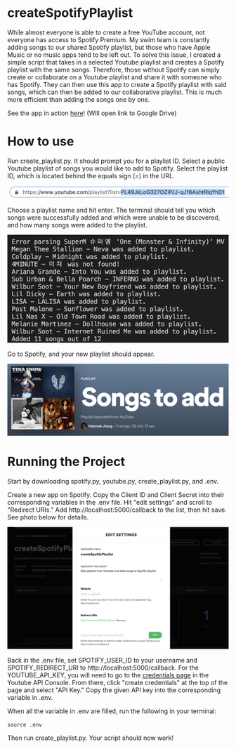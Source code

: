 # createSpotifyPlaylist

While almost everyone is able to create a free YouTube account, not everyone has access to Spotify Premium. My swim team is constantly adding songs to our shared Spotify playlist, but those who have Apple Music or no music apps tend to be left out. To solve this issue, I created a simple script that takes in a selected Youtube playlist and creates a Spotify playlist with the same songs. Therefore, those without Spotify can simply create or collaborate on a Youtube playlist and share it with someone who has Spotify. They can then use this app to create a Spotify playlist with said songs, which can then be added to our collaborative playlist. This is much more efficient than adding the songs one by one.

See the app in action [here](https://drive.google.com/file/d/1nckzYBobcxktjN7-X1ZinNUhM8Jf9LHH/view?usp=sharing)! (Will open link to Google Drive)

# How to use
Run create_playlist.py. It should prompt you for a playlist ID. Select a public Youtube playlist of songs you would like to add to Spotify. Select the playlist ID, which is located behind the equals sign (=) in the URL.

![alt text](https://github.com/hannahrjiang/createSpotifyPlaylist/blob/main/Images/link.png "Link")

Choose a playlist name and hit enter. The terminal should tell you which songs were successfully added and which were unable to be discovered, and how many songs were added to the playlist. 

![alt text](https://github.com/hannahrjiang/createSpotifyPlaylist/blob/main/Images/Songs.png "Terminal View")

Go to Spotify, and your new playlist should appear.

![alt text](https://github.com/hannahrjiang/createSpotifyPlaylist/blob/main/Images/spotify.png "Spotify View")

# Running the Project
Start by downloading spotify.py, youtube.py, create_playlist.py, and .env.

Create a new app on Spotify. Copy the Client ID and Client Secret into their corresponding variables in the .env file. Hit "edit settings" and scroll to "Redirect URIs." Add http://localhost:5000/callback to the list, then hit save. See photo below for details.

![alt text](https://github.com/hannahrjiang/createSpotifyPlaylist/blob/main/Images/spotifyView.png "Spotify View")

Back in the .env file, set SPOTIFY_USER_ID to your username and SPOTIFY_REDIRECT_URI to http://localhost:5000/callback. For the YOUTUBE_API_KEY, you will need to go to the [credentials page](https://console.cloud.google.com/apis/credentials) in the Youtube API Console. From there, click "create credentials" at the top of the page and select "API Key." Copy the given API key into the corresponding variable in .env.

When all the variable in .env are filled, run the following in your terminal:
```
source .env
```
Then run create_playlist.py. Your script should now work!
